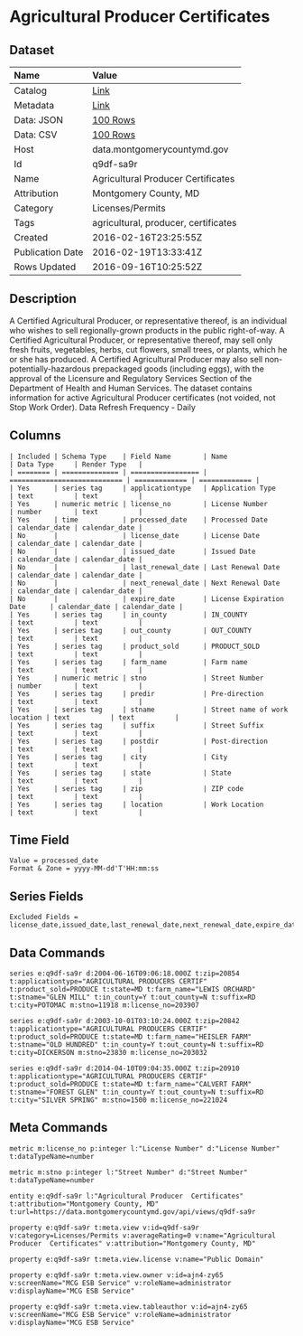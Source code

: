 # Agricultural Producer Certificates

## Dataset

| Name | Value |
| :--- | :---- |
| Catalog | [Link](https://catalog.data.gov/dataset/agricultural-producer-certificates) |
| Metadata | [Link](https://data.montgomerycountymd.gov/api/views/q9df-sa9r) |
| Data: JSON | [100 Rows](https://data.montgomerycountymd.gov/api/views/q9df-sa9r/rows.json?max_rows=100) |
| Data: CSV | [100 Rows](https://data.montgomerycountymd.gov/api/views/q9df-sa9r/rows.csv?max_rows=100) |
| Host | data.montgomerycountymd.gov |
| Id | q9df-sa9r |
| Name | Agricultural Producer Certificates |
| Attribution | Montgomery County, MD |
| Category | Licenses/Permits |
| Tags | agricultural, producer, certificates |
| Created | 2016-02-16T23:25:55Z |
| Publication Date | 2016-02-19T13:33:41Z |
| Rows Updated | 2016-09-16T10:25:52Z |

## Description

A Certified Agricultural Producer, or representative thereof, is an individual who wishes to sell regionally-grown products in the public right-of-way.  A Certified Agricultural Producer, or representative thereof, may sell only fresh fruits, vegetables, herbs, cut flowers, small trees, or plants, which he or she has produced. A Certified Agricultural Producer may also sell non-potentially-hazardous prepackaged goods (including eggs), with the approval of the Licensure and Regulatory Services Section of the Department of Health and Human Services.  The dataset contains information for active Agricultural Producer certificates (not voided, not Stop Work Order).
Data Refresh Frequency - Daily

## Columns

```ls
| Included | Schema Type    | Field Name        | Name                         | Data Type     | Render Type   |
| ======== | ============== | ================= | ============================ | ============= | ============= |
| Yes      | series tag     | applicationtype   | Application Type             | text          | text          |
| Yes      | numeric metric | license_no        | License Number               | number        | text          |
| Yes      | time           | processed_date    | Processed Date               | calendar_date | calendar_date |
| No       |                | license_date      | License Date                 | calendar_date | calendar_date |
| No       |                | issued_date       | Issued Date                  | calendar_date | calendar_date |
| No       |                | last_renewal_date | Last Renewal Date            | calendar_date | calendar_date |
| No       |                | next_renewal_date | Next Renewal Date            | calendar_date | calendar_date |
| No       |                | expire_date       | License Expiration Date      | calendar_date | calendar_date |
| Yes      | series tag     | in_county         | IN_COUNTY                    | text          | text          |
| Yes      | series tag     | out_county        | OUT_COUNTY                   | text          | text          |
| Yes      | series tag     | product_sold      | PRODUCT_SOLD                 | text          | text          |
| Yes      | series tag     | farm_name         | Farm name                    | text          | text          |
| Yes      | numeric metric | stno              | Street Number                | number        | text          |
| Yes      | series tag     | predir            | Pre-direction                | text          | text          |
| Yes      | series tag     | stname            | Street name of work location | text          | text          |
| Yes      | series tag     | suffix            | Street Suffix                | text          | text          |
| Yes      | series tag     | postdir           | Post-direction               | text          | text          |
| Yes      | series tag     | city              | City                         | text          | text          |
| Yes      | series tag     | state             | State                        | text          | text          |
| Yes      | series tag     | zip               | ZIP code                     | text          | text          |
| Yes      | series tag     | location          | Work Location                | text          | text          |
```

## Time Field

```ls
Value = processed_date
Format & Zone = yyyy-MM-dd'T'HH:mm:ss
```

## Series Fields

```ls
Excluded Fields = license_date,issued_date,last_renewal_date,next_renewal_date,expire_date
```

## Data Commands

```ls
series e:q9df-sa9r d:2004-06-16T09:06:18.000Z t:zip=20854 t:applicationtype="AGRICULTURAL PRODUCERS CERTIF" t:product_sold=PRODUCE t:state=MD t:farm_name="LEWIS ORCHARD" t:stname="GLEN MILL" t:in_county=Y t:out_county=N t:suffix=RD t:city=POTOMAC m:stno=11918 m:license_no=203907

series e:q9df-sa9r d:2003-10-01T03:10:24.000Z t:zip=20842 t:applicationtype="AGRICULTURAL PRODUCERS CERTIF" t:product_sold=PRODUCE t:state=MD t:farm_name="HEISLER FARM" t:stname="OLD HUNDRED" t:in_county=Y t:out_county=N t:suffix=RD t:city=DICKERSON m:stno=23830 m:license_no=203032

series e:q9df-sa9r d:2014-04-10T09:04:35.000Z t:zip=20910 t:applicationtype="AGRICULTURAL PRODUCERS CERTIF" t:product_sold=PRODUCE t:state=MD t:farm_name="CALVERT FARM" t:stname="FOREST GLEN" t:in_county=Y t:out_county=N t:suffix=RD t:city="SILVER SPRING" m:stno=1500 m:license_no=221024
```

## Meta Commands

```ls
metric m:license_no p:integer l:"License Number" d:"License Number" t:dataTypeName=number

metric m:stno p:integer l:"Street Number" d:"Street Number" t:dataTypeName=number

entity e:q9df-sa9r l:"Agricultural Producer  Certificates" t:attribution="Montgomery County, MD" t:url=https://data.montgomerycountymd.gov/api/views/q9df-sa9r

property e:q9df-sa9r t:meta.view v:id=q9df-sa9r v:category=Licenses/Permits v:averageRating=0 v:name="Agricultural Producer  Certificates" v:attribution="Montgomery County, MD"

property e:q9df-sa9r t:meta.view.license v:name="Public Domain"

property e:q9df-sa9r t:meta.view.owner v:id=ajn4-zy65 v:screenName="MCG ESB Service" v:roleName=administrator v:displayName="MCG ESB Service"

property e:q9df-sa9r t:meta.view.tableauthor v:id=ajn4-zy65 v:screenName="MCG ESB Service" v:roleName=administrator v:displayName="MCG ESB Service"
```
